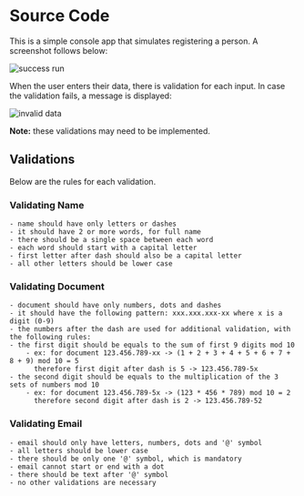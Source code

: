 Source Code
===

This is a simple console app that simulates registering a person. A screenshot follows below:

![success run](https://github.com/dmodena/polyglot-registration/blob/main/src/success_run.png)

When the user enters their data, there is validation for each input. In case the validation fails, a message is displayed:

![invalid data](https://github.com/dmodena/polyglot-registration/blob/main/src/invalid_data.png)

**Note:** these validations may need to be implemented.

## Validations
Below are the rules for each validation.

### Validating Name
    - name should have only letters or dashes
    - it should have 2 or more words, for full name
    - there should be a single space between each word
    - each word should start with a capital letter
    - first letter after dash should also be a capital letter
    - all other letters should be lower case

### Validating Document
    - document should have only numbers, dots and dashes
    - it should have the following pattern: xxx.xxx.xxx-xx where x is a digit (0-9)
    - the numbers after the dash are used for additional validation, with the following rules:
    - the first digit should be equals to the sum of first 9 digits mod 10
        - ex: for document 123.456.789-xx -> (1 + 2 + 3 + 4 + 5 + 6 + 7 + 8 + 9) mod 10 = 5  
          therefore first digit after dash is 5 -> 123.456.789-5x
    - the second digit should be equals to the multiplication of the 3 sets of numbers mod 10
        - ex: for document 123.456.789-5x -> (123 * 456 * 789) mod 10 = 2  
          therefore second digit after dash is 2 -> 123.456.789-52

### Validating Email
    - email should only have letters, numbers, dots and '@' symbol
    - all letters should be lower case
    - there should be only one '@' symbol, which is mandatory
    - email cannot start or end with a dot
    - there should be text after '@' symbol
    - no other validations are necessary
